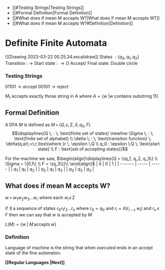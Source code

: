 - [[#Testing Strings|Testing Strings]]
- [[#Formal Definition|Formal Definition]]
- [[#What does if mean M accepts W?|What does if mean M accepts W?]]
- [[#What does if mean M accepts W?#Definition|Definition]]

# Definite Finite Automata
![[Drawing 2023-03-22 00.25.34.excalidraw]]
States $: \{q_{0} , \, q_{1} ,\, q_{2}\}$ 
Transition : $\to$
Start state : $\to O$
Accept/ Final state: Double circle


### Testing Strings
$01101 \to accept$ 
$00101 \to reject$


$M_{1}$ accepts exactly those string in A where
$A = \{w \; | w \; \text{contains substring}\; 11\}$ 

## Formal Definition
A DFA $M$ is defined as $M \,=\, (Q, \epsilon, \Sigma, \delta, q_0, F)$
$$\displaylines{Q \; : \; \text{finite set of states} \newline 
	\Sigma \; : \; \text{finite set of alphabet} \\
	\delta \; : \; \text{tranisiton function} \; \delta(q,a)\;=\;r,\text{where }r \, \epsilon \,Q \\ 
	q_0 : \epsilon \;Q \; \text{start state} \\
	F  : \text{set of accepting states}}$$
	
For the machine we saw, 
$\begin{align}\displaylines{Q = \{q_1, q_2, q_3\} \\ \Sigma = \{0,1\} \\ F = \{q_3\}}\\ \end{align}$
| $\delta$ | $0$   | $1$   |
| ------- | ----- | ----- |
| $q_1$   | $q_1$ | $q_2$ |
| $q_2$   | $q_1$ | $q_3$ |
| $q_3$   | $q_3$ | $q_3$ |

## What does if mean M accepts W?

$w \, = \, w_1w_2w_3\dots w_r$  where each $w_i \, \epsilon \, \Sigma$ 

if $\exists$ a sequence of states $r_0r_1r_2 \dots r_n$ where $r_0 = q_0$ and $r_i = \delta(r_{i-i},w_i)$  and $r_n \; \epsilon \; F$ then we can say that $w$ is accepted by $M$ 

$L(M) = \{ w\; | \; M \,\text{accepts}\, w \}$ 

### Definition 
Language of machine is the string that when *executed* ends in an accept state of the fine automaton.

**[[Regular Languages |Next]]** 